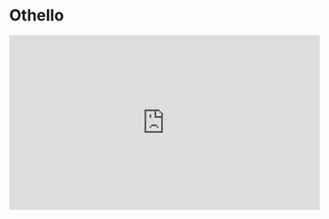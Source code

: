 # Othello 


<iframe width="560" height="315" src="https://www.youtube.com/embed/c3Y2om59tgo?si=3mzfKwHfe39xNoAo" title="YouTube video player" frameborder="0" allow="accelerometer; autoplay; clipboard-write; encrypted-media; gyroscope; picture-in-picture; web-share" referrerpolicy="strict-origin-when-cross-origin" allowfullscreen></iframe>


